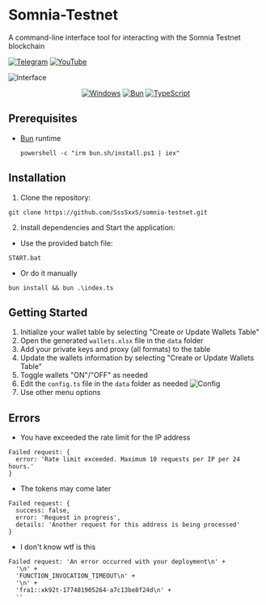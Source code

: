 # Somnia-Testnet

A command-line interface tool for interacting with the Somnia Testnet blockchain

[![Telegram](https://img.shields.io/badge/Telegram-26A5E4?logo=telegram&logoColor=fff&style=flat-square)](https://t.me/yofomo) [![YouTube](https://img.shields.io/badge/YouTube-F00?logo=youtube&logoColor=fff&style=flat-square)](https://www.youtube.com/watch?v=Ub8JLuCVQh8)

![Interface](https://i.postimg.cc/8C49gBb3/Screenshot-2025-03-12-182221.png)

<div align="center">

[![Windows](https://custom-icon-badges.demolab.com/badge/Windows-0078D6?logo=windows11&logoColor=white)](#) [![Bun](https://img.shields.io/badge/Bun-000?logo=bun&logoColor=fff)](https://bun.sh/) [![TypeScript](https://img.shields.io/badge/TypeScript-3178C6?logo=typescript&logoColor=fff)](#)

</div>

## Prerequisites

- [Bun](https://bun.sh/) runtime

  ```
  powershell -c "irm bun.sh/install.ps1 | iex"
  ```

## Installation

1. Clone the repository:

```
git clone https://github.com/SssSxxS/somnia-testnet.git
```

2. Install dependencies and Start the application:

- Use the provided batch file:

```
START.bat
```

- Or do it manually

```
bun install && bun .\index.ts
```

## Getting Started

1. Initialize your wallet table by selecting "Create or Update Wallets Table"
2. Open the generated `wallets.xlsx` file in the `data` folder
3. Add your private keys and proxy (all formats) to the table
4. Update the wallets information by selecting "Create or Update Wallets Table"
5. Toggle wallets "ON"/"OFF" as needed
6. Edit the `config.ts` file in the `data` folder as needed
   ![Config](https://i.postimg.cc/wjp962hT/Screenshot-2025-03-12-182247.png)
7. Use other menu options

## Errors

- You have exceeded the rate limit for the IP address

```
Failed request: {
  error: 'Rate limit exceeded. Maximum 10 requests per IP per 24 hours.'
}
```

- The tokens may come later

```
Failed request: {
  success: false,
  error: 'Request in progress',
  details: 'Another request for this address is being processed'
}
```

- I don't know wtf is this

```
Failed request: 'An error occurred with your deployment\n' +
  '\n' +
  'FUNCTION_INVOCATION_TIMEOUT\n' +
  '\n' +
  'fra1::xk92t-177481905264-a7c13be8f24d\n' +
  ''
```
